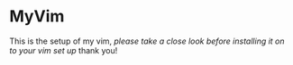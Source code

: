 # MyVim
This is the setup of my vim, *please take a close look before installing it on to your vim set up* thank you!
